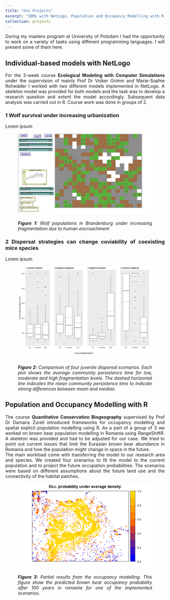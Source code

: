 ```yaml
---
title: "Uni Projects"
excerpt: "IBMs with NetLogo, Population and Occupancy Modelling with R, Bayesian Statistics with R<br/><img src='/images/netlogo1.png'>"
collection: projects
---
```


<div style="text-align: justify">
During my masters program at University of Potsdam I had the opportunity to work on a variety of tasks using different programming languages. I will present some of them here.

## Individual-based models with NetLogo  

For the 3-week course **Ecological Modeling with Computer Simulations** under the supervision of mainly Prof Dr Volker Grimm and Marie-Sophie Rohwäder I worked with two different models implemented in NetLogo. A skeleton model was provided for both models and the task was to develop a research question and extent the model accordingly. Subsequent data analysis was carried out in R. Course work was done in groups of 2.

### 1 Wolf survival under increasing urbanization

Lorem ipsum   

<figure class="alert">
    <img id="Figure_1" src="/images/netlogo1.png">
    <figcaption>
        <i><br><strong>Figure 1:</strong> Wolf populations in Brandenburg under increasing fragmentation due to human encroachment</i>
    </figcaption>
</figure>

### 2 Dispersal strategies can change coviability of coexisting mice species

Lorem ipsum  

<figure class="alert">
    <img id="Figure_2" src="/images/netlogo2.png">
    <figcaption>
        <i><br><strong>Figure 2:</strong> Comparison of four juvenile dispersal scenarios. Each plot shows the average community persistence time for low, moderate and high fragmentation levels. The dashed horizontal line indicates the mean community persistence time to indicate strong differences between mean and median.</i>
    </figcaption>
</figure>

## Population and Occupancy Modelling with R  

The course **Quantitative Conservation Biogeography** supervised by Prof Dr Damaris Zurell introduced frameworks for occupancy modelling and spatial explicit population modelling using R. As a part of a group of 3 we worked on brown bear population modelling in Romania using RangeShiftR. A skeleton was provided and had to be adjusted for our case. We tried to point out current issues that limit the Eurasian brown bear abundance in Romania and how the population might change in space in the future.  
The main workload come with transferring the model to our research area and species. We created four scenarios to fit the model to the current population and to project the future occupation probabilities. The scenarios were based on different assumptions about the future land use and the connectivity of the habitat patches.  

<figure class="alert">
    <img id="Figure_3" src="/images/occ1.png">
    <figcaption>
        <i><br><strong>Figure 3:</strong> Partial results from the occupancy modelling. This figure show the predicted brown bear occupancy probability after 100 years in romania for one of the implemented scenarios.</i>
    </figcaption>
</figure>
</div>